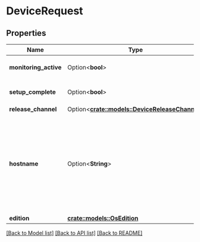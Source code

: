 # DeviceRequest

## Properties

Name | Type | Description | Notes
------------ | ------------- | ------------- | -------------
**monitoring_active** | Option<**bool**> |  | [optional][default to false]
**setup_complete** | Option<**bool**> |  | [optional][default to false]
**release_channel** | Option<[**crate::models::DeviceReleaseChannel**](DeviceReleaseChannel.md)> |  | [optional]
**hostname** | Option<**String**> | Please enter the hostname you set in the Raspberry Pi Imager's Advanced Options menu (without .local extension) | [optional]
**edition** | [**crate::models::OsEdition**](OsEdition.md) |  | 

[[Back to Model list]](../README.md#documentation-for-models) [[Back to API list]](../README.md#documentation-for-api-endpoints) [[Back to README]](../README.md)


